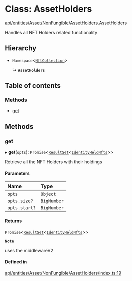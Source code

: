 # Class: AssetHolders

[api/entities/Asset/NonFungible/AssetHolders](../wiki/api.entities.Asset.NonFungible.AssetHolders).AssetHolders

Handles all NFT Holders related functionality

## Hierarchy

- `Namespace`\<[`NftCollection`](../wiki/api.entities.types#nftcollection)\>

  ↳ **`AssetHolders`**

## Table of contents

### Methods

- [get](../wiki/api.entities.Asset.NonFungible.AssetHolders.AssetHolders#get)

## Methods

### get

▸ **get**(`opts`): `Promise`\<[`ResultSet`](../wiki/api.entities.types.ResultSet)\<[`IdentityHeldNfts`](../wiki/api.entities.Asset.types.IdentityHeldNfts)\>\>

Retrieve all the NFT Holders with their holdings

#### Parameters

| Name | Type |
| :------ | :------ |
| `opts` | `Object` |
| `opts.size?` | `BigNumber` |
| `opts.start?` | `BigNumber` |

#### Returns

`Promise`\<[`ResultSet`](../wiki/api.entities.types.ResultSet)\<[`IdentityHeldNfts`](../wiki/api.entities.Asset.types.IdentityHeldNfts)\>\>

**`Note`**

uses the middlewareV2

#### Defined in

[api/entities/Asset/NonFungible/AssetHolders/index.ts:19](https://github.com/PolymeshAssociation/polymesh-sdk/blob/f8a937f04/src/api/entities/Asset/NonFungible/AssetHolders/index.ts#L19)
